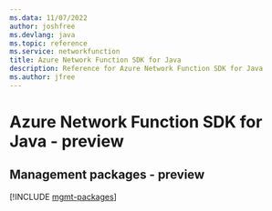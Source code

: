 ```yaml
---
ms.data: 11/07/2022
author: joshfree
ms.devlang: java
ms.topic: reference
ms.service: networkfunction
title: Azure Network Function SDK for Java
description: Reference for Azure Network Function SDK for Java
ms.author: jfree
---
```

# Azure Network Function SDK for Java - preview

## Management packages - preview
[!INCLUDE [mgmt-packages](network-function-mgmt-index.md)]